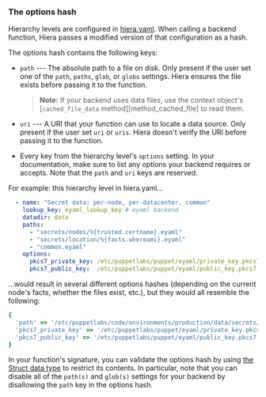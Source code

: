 ### The options hash

Hierarchy levels are configured in [hiera.yaml](./hiera_config_yaml_5.html). When calling a backend function, Hiera passes a modified version of that configuration as a hash.

The options hash contains the following keys:

* `path` --- The absolute path to a file on disk. Only present if the user set one of the `path`, `paths`, `glob`, or `globs` settings. Hiera ensures the file exists before passing it to the function.

  > **Note:** If your backend uses data files, use the context object's [`cached_file_data` method][method_cached_file] to read them.
* `uri` --- A URI that your function can use to locate a data source. Only present if the user set `uri` or `uris`. Hiera doesn't verify the URI before passing it to the function.
* Every key from the hierarchy level's `options` setting. In your documentation, make sure to list any options your backend requires or accepts. Note that the `path` and `uri` keys are reserved.

For example: this hierarchy level in hiera.yaml...

``` yaml
  - name: "Secret data: per-node, per-datacenter, common"
    lookup_key: eyaml_lookup_key # eyaml backend
    datadir: data
    paths:
      - "secrets/nodes/%{trusted.certname}.eyaml"
      - "secrets/location/%{facts.whereami}.eyaml"
      - "common.eyaml"
    options:
      pkcs7_private_key: /etc/puppetlabs/puppet/eyaml/private_key.pkcs7.pem
      pkcs7_public_key:  /etc/puppetlabs/puppet/eyaml/public_key.pkcs7.pem
```

...would result in several different options hashes (depending on the current node's facts, whether the files exist, etc.), but they would all resemble the following:

``` ruby
{
  'path' => '/etc/puppetlabs/code/environments/production/data/secrets/nodes/web01.example.com.eyaml',
  'pkcs7_private_key' => '/etc/puppetlabs/puppet/eyaml/private_key.pkcs7.pem',
  'pkcs7_public_key' => '/etc/puppetlabs/puppet/eyaml/public_key.pkcs7.pem'
}
```

In your function's signature, you can validate the options hash by using [the Struct data type](./lang_data_abstract.html#struct) to restrict its contents. In particular, note that you can disable all of the `path(s)` and `glob(s)` settings for your backend by disallowing the `path` key in the options hash.
